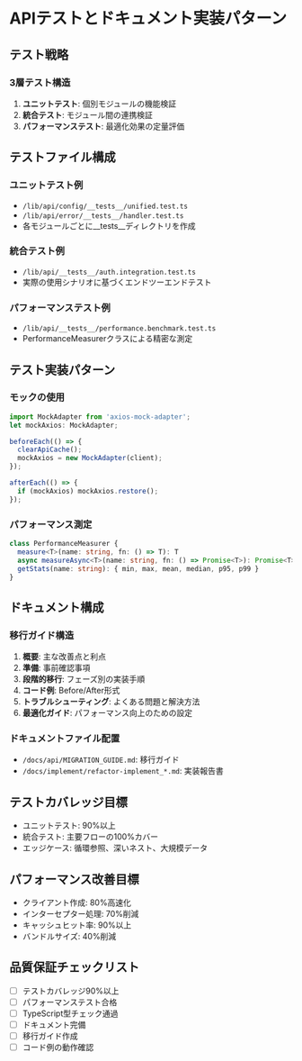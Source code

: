 # APIテストとドキュメント実装パターン

## テスト戦略

### 3層テスト構造
1. **ユニットテスト**: 個別モジュールの機能検証
2. **統合テスト**: モジュール間の連携検証
3. **パフォーマンステスト**: 最適化効果の定量評価

## テストファイル構成

### ユニットテスト例
- `/lib/api/config/__tests__/unified.test.ts`
- `/lib/api/error/__tests__/handler.test.ts`
- 各モジュールごとに__tests__ディレクトリを作成

### 統合テスト例
- `/lib/api/__tests__/auth.integration.test.ts`
- 実際の使用シナリオに基づくエンドツーエンドテスト

### パフォーマンステスト例
- `/lib/api/__tests__/performance.benchmark.test.ts`
- PerformanceMeasurerクラスによる精密な測定

## テスト実装パターン

### モックの使用
```typescript
import MockAdapter from 'axios-mock-adapter';
let mockAxios: MockAdapter;

beforeEach(() => {
  clearApiCache();
  mockAxios = new MockAdapter(client);
});

afterEach(() => {
  if (mockAxios) mockAxios.restore();
});
```

### パフォーマンス測定
```typescript
class PerformanceMeasurer {
  measure<T>(name: string, fn: () => T): T
  async measureAsync<T>(name: string, fn: () => Promise<T>): Promise<T>
  getStats(name: string): { min, max, mean, median, p95, p99 }
}
```

## ドキュメント構成

### 移行ガイド構造
1. **概要**: 主な改善点と利点
2. **準備**: 事前確認事項
3. **段階的移行**: フェーズ別の実装手順
4. **コード例**: Before/After形式
5. **トラブルシューティング**: よくある問題と解決方法
6. **最適化ガイド**: パフォーマンス向上のための設定

### ドキュメントファイル配置
- `/docs/api/MIGRATION_GUIDE.md`: 移行ガイド
- `/docs/implement/refactor-implement_*.md`: 実装報告書

## テストカバレッジ目標
- ユニットテスト: 90%以上
- 統合テスト: 主要フローの100%カバー
- エッジケース: 循環参照、深いネスト、大規模データ

## パフォーマンス改善目標
- クライアント作成: 80%高速化
- インターセプター処理: 70%削減
- キャッシュヒット率: 90%以上
- バンドルサイズ: 40%削減

## 品質保証チェックリスト
- [ ] テストカバレッジ90%以上
- [ ] パフォーマンステスト合格
- [ ] TypeScript型チェック通過
- [ ] ドキュメント完備
- [ ] 移行ガイド作成
- [ ] コード例の動作確認
